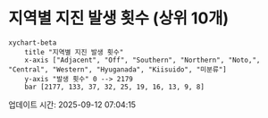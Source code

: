 # 지역별 지진 발생 횟수 (상위 10개)

```mermaid
xychart-beta
    title "지역별 지진 발생 횟수"
    x-axis ["Adjacent", "Off", "Southern", "Northern", "Noto,", "Central", "Western", "Hyuganada", "Kiisuido", "미분류"]
    y-axis "발생 횟수" 0 --> 2179
    bar [2177, 133, 37, 32, 25, 19, 16, 13, 9, 8]
```

업데이트 시간: 2025-09-12 07:04:15
